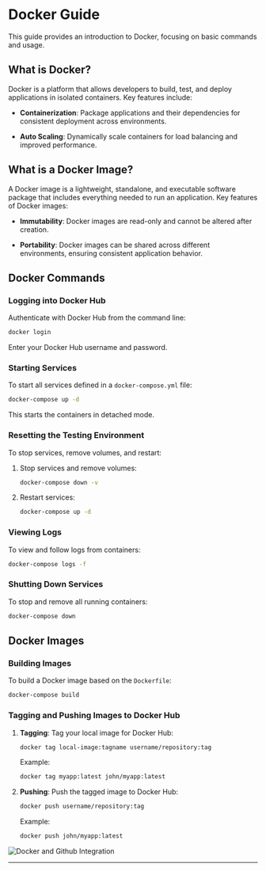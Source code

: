 # Docker Guide

This guide provides an introduction to Docker,
focusing on basic commands and usage.

## What is Docker?

Docker is a platform that allows developers to build,
test, and deploy applications in isolated containers. Key features include:

- **Containerization**: Package applications and their dependencies
for consistent deployment across environments.

- **Auto Scaling**: Dynamically scale containers for
load balancing and improved performance.

## What is a Docker Image?

A Docker image is a lightweight, standalone, and executable software package
that includes everything needed to run an application.
Key features of Docker images:

- **Immutability**: Docker images are read-only
and cannot be altered after creation.

- **Portability**: Docker images can be shared across different environments,
ensuring consistent application behavior.

## Docker Commands

### Logging into Docker Hub

Authenticate with Docker Hub from the command line:

```bash
docker login
```

Enter your Docker Hub username and password.

### Starting Services

To start all services defined in a `docker-compose.yml` file:

```bash
docker-compose up -d
```

This starts the containers in detached mode.

### Resetting the Testing Environment

To stop services, remove volumes, and restart:

1. Stop services and remove volumes:

    ```bash
    docker-compose down -v
    ```

2. Restart services:

    ```bash
    docker-compose up -d
    ```

### Viewing Logs

To view and follow logs from containers:

```bash
docker-compose logs -f
```

### Shutting Down Services

To stop and remove all running containers:

```bash
docker-compose down
```

## Docker Images

### Building Images

To build a Docker image based on the `Dockerfile`:

```bash
docker-compose build
```

### Tagging and Pushing Images to Docker Hub

1. **Tagging**: Tag your local image for Docker Hub:

    ```bash
    docker tag local-image:tagname username/repository:tag
    ```

    Example:

    ```bash
    docker tag myapp:latest john/myapp:latest
    ```

2. **Pushing**: Push the tagged image to Docker Hub:

    ```bash
    docker push username/repository:tag
    ```

    Example:

    ```bash
    docker push john/myapp:latest
    ```

![Docker and Github Integration](https://i.ytimg.com/vi/k13j5aKtuDU/maxresdefault.jpg)

---
